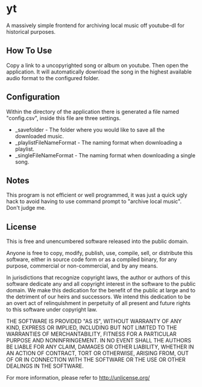 # yt
A massively simple frontend for archiving local music off youtube-dl for historical purposes.

## How To Use
Copy a link to a uncopyrighted song or album on youtube. Then open the application. It will automatically download the song in the highest available audio format to the configured folder.

## Configuration
Within the directory of the application there is generated a file named "config.csv", inside this file are three settings.
* _savefolder - The folder where you would like to save all the downloaded music.
* _playlistFileNameFormat - The naming format when downloading a playlist.
* _singleFileNameFormat - The naming format when downloading a single song.

## Notes
This program is not efficient or well programmed, it was just a quick ugly hack to avoid having to use command prompt to "archive local music". Don't judge me. 

## License

This is free and unencumbered software released into the public domain.

Anyone is free to copy, modify, publish, use, compile, sell, or
distribute this software, either in source code form or as a compiled
binary, for any purpose, commercial or non-commercial, and by any
means.

In jurisdictions that recognize copyright laws, the author or authors
of this software dedicate any and all copyright interest in the
software to the public domain. We make this dedication for the benefit
of the public at large and to the detriment of our heirs and
successors. We intend this dedication to be an overt act of
relinquishment in perpetuity of all present and future rights to this
software under copyright law.

THE SOFTWARE IS PROVIDED "AS IS", WITHOUT WARRANTY OF ANY KIND,
EXPRESS OR IMPLIED, INCLUDING BUT NOT LIMITED TO THE WARRANTIES OF
MERCHANTABILITY, FITNESS FOR A PARTICULAR PURPOSE AND NONINFRINGEMENT.
IN NO EVENT SHALL THE AUTHORS BE LIABLE FOR ANY CLAIM, DAMAGES OR
OTHER LIABILITY, WHETHER IN AN ACTION OF CONTRACT, TORT OR OTHERWISE,
ARISING FROM, OUT OF OR IN CONNECTION WITH THE SOFTWARE OR THE USE OR
OTHER DEALINGS IN THE SOFTWARE.

For more information, please refer to <http://unlicense.org/>
